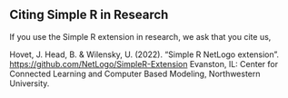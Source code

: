 ## Citing Simple R in Research

If you use the Simple R extension in research, we ask that you cite us,

Hovet, J. Head, B. & Wilensky, U. (2022). “Simple R NetLogo extension”. https://github.com/NetLogo/SimpleR-Extension Evanston, IL: Center for Connected Learning and Computer Based Modeling, Northwestern University.
